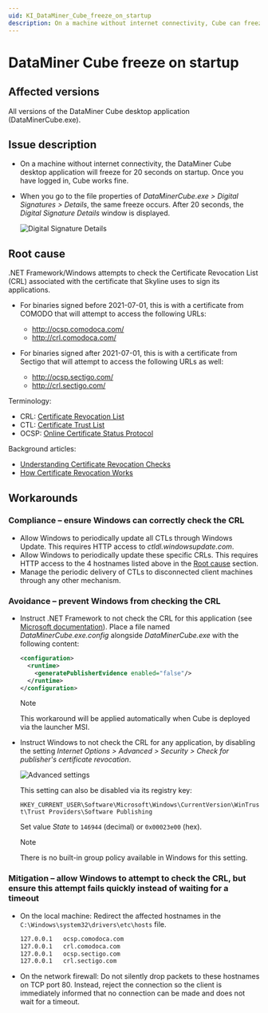 ```yaml
---
uid: KI_DataMiner_Cube_freeze_on_startup
description: On a machine without internet connectivity, Cube can freeze for 20 seconds on startup. To avoid this, ensure Windows can correctly check the CRL.
---
```


# DataMiner Cube freeze on startup

## Affected versions

All versions of the DataMiner Cube desktop application (DataMinerCube.exe).

## Issue description

- On a machine without internet connectivity, the DataMiner Cube desktop application will freeze for 20 seconds on startup. Once you have logged in, Cube works fine.
- When you go to the file properties of *DataMinerCube.exe > Digital Signatures > Details*, the same freeze occurs. After 20 seconds, the *Digital Signature Details* window is displayed.

    ![Digital Signature Details](~/dataminer/images/CRL-Freeze-Signature-Details.png)

## Root cause

.NET Framework/Windows attempts to check the Certificate Revocation List (CRL) associated with the certificate that Skyline uses to sign its applications.

- For binaries signed before 2021-07-01, this is with a certificate from COMODO that will attempt to access the following URLs:

  - <http://ocsp.comodoca.com/>
  - <http://crl.comodoca.com/>

- For binaries signed after 2021-07-01, this is with a certificate from Sectigo that will attempt to access the following URLs as well:

  - <http://ocsp.sectigo.com/>
  - <http://crl.sectigo.com/>

Terminology:

- CRL: [Certificate Revocation List](https://en.wikipedia.org/wiki/Certificate_revocation_list)
- CTL: [Certificate Trust List](https://docs.microsoft.com/en-us/windows/win32/seccrypto/certificate-trust-list-overview)
- OCSP: [Online Certificate Status Protocol](https://en.wikipedia.org/wiki/Online_Certificate_Status_Protocol)

Background articles:

- [Understanding Certificate Revocation Checks](https://docs.microsoft.com/en-us/archive/blogs/ieinternals/understanding-certificate-revocation-checks)
- [How Certificate Revocation Works](https://docs.microsoft.com/en-us/previous-versions/windows/it-pro/windows-server-2008-R2-and-2008/ee619754(v=ws.10))

## Workarounds

### Compliance – ensure Windows can correctly check the CRL

- Allow Windows to periodically update all CTLs through Windows Update. This requires HTTP access to *ctldl.windowsupdate.com*.
- Allow Windows to periodically update these specific CRLs. This requires HTTP access to the 4 hostnames listed above in the [Root cause](#root-cause) section.
- Manage the periodic delivery of CTLs to disconnected client machines through any other mechanism.

### Avoidance – prevent Windows from checking the CRL

- Instruct .NET Framework to not check the CRL for this application (see [Microsoft documentation](https://docs.microsoft.com/en-us/dotnet/framework/configure-apps/file-schema/runtime/generatepublisherevidence-element)). Place a file named *DataMinerCube.exe.config* alongside *DataMinerCube.exe* with the following content:

  ```xml
  <configuration>
    <runtime>
      <generatePublisherEvidence enabled="false"/>
    </runtime>
  </configuration>
  ```

  > [!NOTE]
  > This workaround will be applied automatically when Cube is deployed via the launcher MSI.

- Instruct Windows to not check the CRL for any application, by disabling the setting *Internet Options > Advanced > Security > Check for publisher's certificate revocation*.

  ![Advanced settings](~/dataminer/images/CRL-Freeze-IE-Advanced-Settings.png)

  This setting can also be disabled via its registry key:

  `HKEY_CURRENT_USER\Software\Microsoft\Windows\CurrentVersion\WinTrust\Trust Providers\Software Publishing`

  Set value *State* to `146944` (decimal) or `0x00023e00` (hex).

  > [!NOTE]
  > There is no built-in group policy available in Windows for this setting.

### Mitigation – allow Windows to attempt to check the CRL, but ensure this attempt fails quickly instead of waiting for a timeout

- On the local machine: Redirect the affected hostnames in the `C:\Windows\system32\drivers\etc\hosts` file.

  ```txt
  127.0.0.1   ocsp.comodoca.com
  127.0.0.1   crl.comodoca.com
  127.0.0.1   ocsp.sectigo.com
  127.0.0.1   crl.sectigo.com
  ```

- On the network firewall: Do not silently drop packets to these hostnames on TCP port 80. Instead, reject the connection so the client is immediately informed that no connection can be made and does not wait for a timeout.
